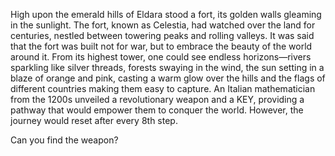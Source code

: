 High upon the emerald hills of Eldara stood a fort, its golden walls gleaming in the sunlight. The fort, known as Celestia, had watched over the land for centuries, nestled between towering peaks and rolling valleys. It was said that the fort was built not for war, but to embrace the beauty of the world around it. From its highest tower, one could see endless horizons—rivers sparkling like silver threads, forests swaying in the wind, the sun setting in a blaze of orange and pink, casting a warm glow over the hills and the flags of different countries making them easy to capture. An Italian mathematician from the 1200s unveiled a revolutionary weapon and a KEY, providing a pathway that would empower them to conquer the world. However, the journey would reset after every 8th step.

Can you find the weapon?
